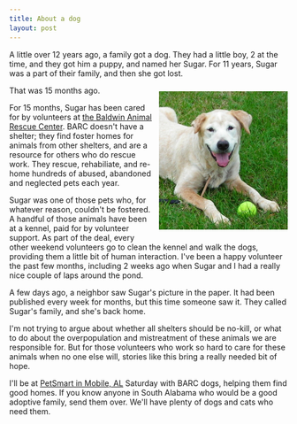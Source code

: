```yaml
---
title: About a dog
layout: post
---
```


A little over 12 years ago, a family got a dog. They had a little boy,
2 at the time, and they got him a puppy, and named her Sugar. For 11
years, Sugar was a part of their family, and then she got lost.

<img src="/images/sugar-dog.jpg" alt="Sugar"
     style="float:right;padding: 10px 0 10px 10px" />

That was 15 months ago.

For 15 months, Sugar has been cared for by volunteers at
[the Baldwin Animal Rescue Center][BARC]. BARC doesn't have a shelter; they
find foster homes for animals from other shelters, and are a resource for
others who do rescue work. They rescue, rehabiliate, and re-home hundreds
of abused, abandoned and neglected pets each year.

Sugar was one of those pets who, for whatever reason, couldn't be fostered.
A handful of those animals have been at a kennel, paid for by volunteer
support. As part of the deal, every other weekend volunteers go to clean the
kennel and walk the dogs, providing them a little bit of human interaction.
I've been a happy volunteer the past few months, including 2 weeks ago when
Sugar and I had a really nice couple of laps around the pond.

A few days ago, a neighbor saw Sugar's picture in the paper. It had been
published every week for months, but this time someone saw it. They called
Sugar's family, and she's back home.

I'm not trying to argue about whether all shelters should be no-kill,
or what to do about the overpopulation and mistreatment of these
animals we are responsible for. But for those volunteers who work so
hard to care for these animals when no one else will, stories like this
bring a really needed bit of hope.

I'll be at [PetSmart in Mobile, AL][PetSmart] Saturday with BARC dogs, helping
them find good homes.  If you know anyone in South Alabama who would
be a good adoptive family, send them over. We'll have plenty of dogs
and cats who need them.

[BARC]: http://www.baldwinanimalrescue.com/ 
[PetSmart]: http://maps.google.com/maps?client=safari&rls=en-us&q=petsmart%20mobile&oe=UTF-8&um=1&ie=UTF-8&sa=N&tab=wl
